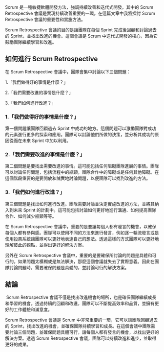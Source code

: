 Scrum 是一種敏捷軟體開發方法，強調持續改善和迭代式開發。其中的 Scrum Retrospective 會議是實現持續改善重要的一環。在這篇文章中我將探討 Scrum Retrospective 會議的重要性和實施方法。

Scrum Retrospective 會議的目的是讓團隊在每個 Sprint 完成後回顧和討論過去的 Sprint，並找出改進的機會。這個會議是 Scrum 中迭代式開發的核心，因為它鼓勵團隊繼續學習和改進。

## 如何進行 Scrum Retrospective

在 Scrum Retrospective 會議中，團隊會集中討論以下三個問題：

1.「我們做得好的事情是什麼？」

2.「我們需要改進的事情是什麼？」

3.「我們如何進行改進？」

### 1.「我們做得好的事情是什麼？」

第一個問題讓團隊回顧過去 Sprint 中成功的地方。這個問題可以激勵團隊對成功的元素進行更多的探索和應用。團隊可以討論他們所做的決策，並分析其成功的原因從而在未來 Sprint 中加以利用。

### 2.「我們需要改進的事情是什麼？」

第二個問題是要找出需要改進的事情。這可能包括任何阻礙團隊進展的事情。團隊可以討論任何問題，包括流程中的瓶頸，團隊合作中的障礙或是任何其他障礙。在這個階段重要的是要開放和誠實地討論問題，以便團隊可以找到改進的方法。

### 3.「我們如何進行改進？」

第三個問題是找出如何進行改進。團隊需要討論並決定實施改進的方法，並將其納入到未來 Sprint 的計劃中。這可能包括討論如何更好地進行溝通、如何提高團隊合作、如何減少瓶頸等等。

在 Scrum Retrospective 會議中，重要的是要讓每個人都有發言的機會，以確保每個人都有參與感。團隊可以使用不同的方法來進行發言，例如逐一輪流發言或是使用投票系統讓團隊可以更好地表達自己的想法。透過這樣的方式團隊可以更好地理解彼此的觀點，並得出更好的解決方案。

另外在 Scrum Retrospective 會議中，重要的是要確保所討論的問題是具體和可行的。如果問題太模糊或是無法解決，那麼這個會議就失去了實際意義。因此在團隊討論問題時，需要確保問題是具體的，並討論可行的解決方案。

## 結論

 Scrum Retrospective 會議不僅是找出改進機會的場所，也是確保團隊繼續成長和學習的機會。透過持續的回顧和改進，團隊可以不斷提高效率和品質，並擁有更好的工作體驗和滿意度。

Scrum Retrospective 會議是 Scrum 中非常重要的一環，它可以讓團隊回顧過去的 Sprint，找出改進的機會，並確保團隊持續學習和成長。在這個會議中團隊需要討論三個問題，並確保問題具體可行，讓每個人都有發言的機會，以找出更好的解決方案。透過 Scrum Retrospective 會議，團隊可以持續改進和進步，並取得更好的成果。